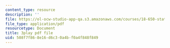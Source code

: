 ```yaml
---
content_type: resource
description: ''
file: https://ol-ocw-studio-app-qa.s3.amazonaws.com/courses/18-650-statistics-for-applications-fall-2016/508f7f868e16d6c30a4bf0a4f848f849_OYcdw5vOgIc.pdf
file_type: application/pdf
resourcetype: Document
title: 3play pdf file
uid: 508f7f86-8e16-d6c3-0a4b-f0a4f848f849
---
```

